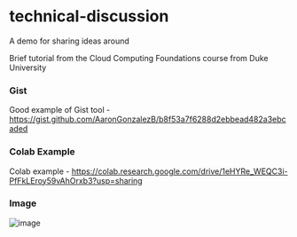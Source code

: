 # technical-discussion
A demo for sharing ideas around

Brief tutorial from the Cloud Computing Foundations course from Duke University

### Gist

Good example of Gist tool - https://gist.github.com/AaronGonzalezB/b8f53a7f6288d2ebbead482a3ebcaded

### Colab Example

Colab example - https://colab.research.google.com/drive/1eHYRe_WEQC3i-PfFkLEroy59vAhOrxb3?usp=sharing

### Image

![image](https://user-images.githubusercontent.com/45605769/128458238-a56506ef-ac17-4429-a7fe-4066f31fd15a.png)


